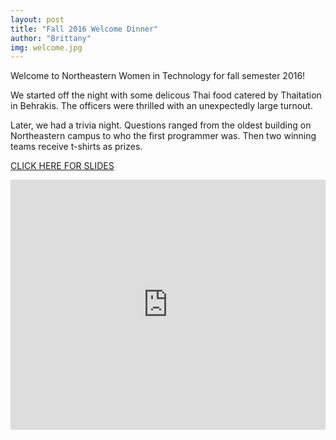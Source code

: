 ```yaml
---
layout: post
title: "Fall 2016 Welcome Dinner"
author: "Brittany"
img: welcome.jpg
---
```


Welcome to Northeastern Women in Technology for fall semester 2016!

We started off the night with some delicous Thai food catered by Thaitation in Behrakis. The officers were thrilled with an unexpectedly large turnout.

Later, we had a trivia night. Questions ranged from the oldest building on Northeastern campus to who the first programmer was. Then two winning teams receive t-shirts as prizes.

[CLICK HERE FOR SLIDES](https://docs.google.com/presentation/d/1SBjbAY_nokYk03BQPpNKcFIB8fvffnfc3E_m2kugh2k/edit?usp=sharing)

<iframe src="https://docs.google.com/presentation/d/1SBjbAY_nokYk03BQPpNKcFIB8fvffnfc3E_m2kugh2k/edit?usp=sharing" frameborder="0" width="100%" height="400px" allowfullscreen="true" mozallowfullscreen="true" webkitallowfullscreen="true"></iframe>

